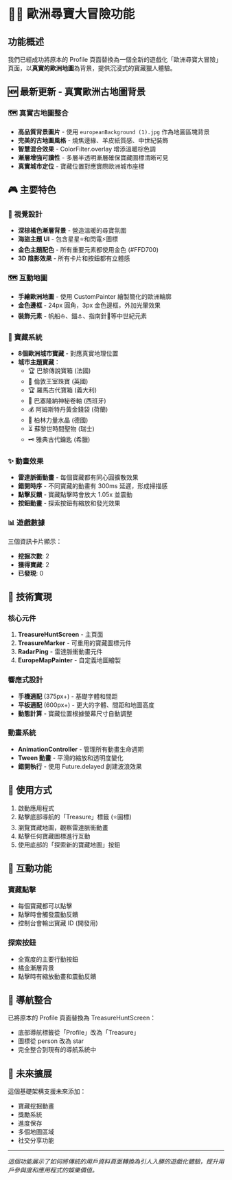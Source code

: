 # 🏴‍☠️ 歐洲尋寶大冒險功能

## 功能概述

我們已經成功將原本的 Profile 頁面替換為一個全新的遊戲化「歐洲尋寶大冒險」頁面，以**真實的歐洲地圖**為背景，提供沉浸式的寶藏獵人體驗。

## 🆕 最新更新 - 真實歐洲古地圖背景

### 🗺️ 真實古地圖整合
- **高品質背景圖片** - 使用 `europeanBackground (1).jpg` 作為地圖區塊背景
- **完美的古地圖風格** - 燒焦邊緣、羊皮紙質感、中世紀裝飾
- **智慧混合效果** - ColorFilter.overlay 增添溫暖棕色調
- **漸層增強可讀性** - 多層半透明漸層確保寶藏圖標清晰可見
- **真實城市定位** - 寶藏位置對應實際歐洲城市座標

## 🎮 主要特色

### 🎨 視覺設計
- **深棕橘色漸層背景** - 營造溫暖的尋寶氛圍
- **海盜主題 UI** - 包含星星⭐和閃電⚡圖標
- **金色主題配色** - 所有重要元素都使用金色 (#FFD700)
- **3D 陰影效果** - 所有卡片和按鈕都有立體感

### 🗺️ 互動地圖
- **手繪歐洲地圖** - 使用 CustomPainter 繪製簡化的歐洲輪廓
- **金色邊框** - 24px 圓角，3px 金色邊框，外加光暈效果
- **裝飾元素** - 帆船⛵、錨⚓、指南針🧭等中世紀元素

### 💎 寶藏系統
- **8個歐洲城市寶藏** - 對應真實地理位置
- **城市主題寶藏**：
  - 🏆 巴黎傳說寶箱 (法國)
  - 👑 倫敦王室珠寶 (英國)  
  - 🏆 羅馬古代寶箱 (義大利)
  - 📜 巴塞隆納神秘卷軸 (西班牙)
  - 💰 阿姆斯特丹黃金錢袋 (荷蘭)
  - 💎 柏林力量水晶 (德國)
  - ⏳ 蘇黎世時間聖物 (瑞士)
  - 🗝️ 雅典古代鑰匙 (希臘)

### ✨ 動畫效果
- **雷達脈衝動畫** - 每個寶藏都有同心圓擴散效果
- **錯開時序** - 不同寶藏的動畫有 300ms 延遲，形成掃描感
- **點擊反饋** - 寶藏點擊時會放大 1.05x 並震動
- **按鈕動畫** - 探索按鈕有縮放和發光效果

### 📊 遊戲數據
三個資訊卡片顯示：
- **挖掘次數**: 2
- **獲得寶藏**: 2  
- **已發現**: 0

## 🔧 技術實現

### 核心元件
1. **TreasureHuntScreen** - 主頁面
2. **TreasureMarker** - 可重用的寶藏圖標元件
3. **RadarPing** - 雷達脈衝動畫元件
4. **EuropeMapPainter** - 自定義地圖繪製

### 響應式設計
- **手機適配** (375px+) - 基礎字體和間距
- **平板適配** (600px+) - 更大的字體、間距和地圖高度
- **動態計算** - 寶藏位置根據螢幕尺寸自動調整

### 動畫系統
- **AnimationController** - 管理所有動畫生命週期
- **Tween 動畫** - 平滑的縮放和透明度變化
- **錯開執行** - 使用 Future.delayed 創建波浪效果

## 🚀 使用方式

1. 啟動應用程式
2. 點擊底部導航的「Treasure」標籤 (⭐圖標)
3. 瀏覽寶藏地圖，觀察雷達脈衝動畫
4. 點擊任何寶藏圖標進行互動
5. 使用底部的「探索新的寶藏地圖」按鈕

## 🎯 互動功能

### 寶藏點擊
- 每個寶藏都可以點擊
- 點擊時會觸發震動反饋
- 控制台會輸出寶藏 ID (開發用)

### 探索按鈕
- 全寬度的主要行動按鈕
- 橘金漸層背景
- 點擊時有縮放動畫和震動反饋

## 📱 導航整合

已將原本的 Profile 頁面替換為 TreasureHuntScreen：
- 底部導航標籤從「Profile」改為「Treasure」
- 圖標從 person 改為 star
- 完全整合到現有的導航系統中

## 🔮 未來擴展

這個基礎架構支援未來添加：
- 寶藏挖掘動畫
- 獎勵系統
- 進度保存
- 多個地圖區域
- 社交分享功能

---

*這個功能展示了如何將傳統的用戶資料頁面轉換為引人入勝的遊戲化體驗，提升用戶參與度和應用程式的娛樂價值。*
